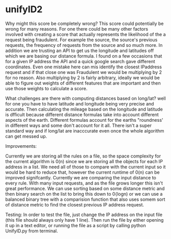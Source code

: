 # unifyID2

Why might this score be completely wrong?
This score could potentially be wrong for many reasons. For one there could be many other factors involved with creating a score that actually represents the likelihood of the a request being fraudulent. For example the source, the source's previous requests, the frequency of requests from the source and so much more. In addition we are trusting an API to get us the longitude and latitudes off which we are basing our distance formula. I found on a few occasions that for a given IP address the API and a quick google search gave different coordinates. Even one mistake here can mis identify the closest IPaddress request and if that close one was Fraudulent we would be multiplying by 2 for no reason. Also multiplying by 2 is fairly arbitrary, ideally we would be able to figure out weights of different features that are important and then use those weights to calculate a score. 

What challenges are there with computing distances based on long/lat?
well for one you have to have latitude and longitude being very precise and accurate. Then calculating the mileage based on the longitude and latitude is dfficult because different distance formulas take into account different aspects of the earth. Different formulas account for the earths "roundness' in different ways and some don't account for it all. There isn't a super standard way and if long/lat are inacccurate even once the whole algorithm can get messed up.

Improvements:

Currently we are storing all the rules on a file, so the space complexity for the current algorithm is 0(n) since we are storing all the objects for each IP address in a list. We need all of those to compare with the current input so it would be hard to reduce that, however the current runtime of 0(n) can be improved signifcantly. Currently we are comparing the input distance to every rule. With many input requests, and as the file grows longer this isn't great performance. We can use sorting based on some distance metric and then binary search on the list to bring this down to 0{logn) or we can use a balanced binary tree with a comparision function that also uses somem sort of distance metric to find the closest previous IP address request. 

Testing:
In order to test the file, just change the IP address on the input file (this file should always only have 1 line). Then run the file by either opening it up in a text editor, or running the file as a script by calling python UnifyID.py from terminal.

